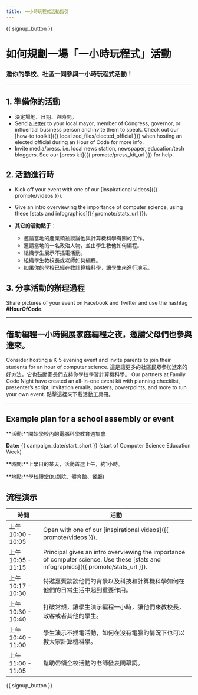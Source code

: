 ```yaml
---
title: 一小時玩程式活動指引
---
```


{{ signup_button }}

# 如何規劃一場「一小時玩程式」活動

### 邀你的學校、社區一同參與一小時玩程式活動！

* * *

## 1. 準備你的活動

- 決定場地、日期、與時間。
- Send [a letter](https://hourofcode.com/promote/resources#sample-emails) to your local mayor, member of Congress, governor, or influential business person and invite them to speak. Check out our [how-to toolkit]({{ localized_files/elected_official }}) when hosting an elected official during an Hour of Code for more info.
- Invite media/press. i.e. local news station, newspaper, education/tech bloggers. See our [press kit]({{ promote/press_kit_url }}) for help.

## 2. 活動進行時

- Kick off your event with one of our [inspirational videos]({{ promote/videos }}).
- Give an intro overviewing the importance of computer science, using these [stats and infographics]({{ promote/stats_url }}).   
      
    
- **其它的活動點子**： 
    - 邀請當地的產業領袖談論他與計算機科學有關的工作。
    - 邀請當地的一名政治人物，並由學生教他如何編程。
    - 組織學生展示不插電活動。
    - 組織學生教校長或老師如何編程。
    - 如果你的學校已經在教計算機科學，讓學生來進行演示。

## 3. 分享活動的辦理過程

Share pictures of your event on Facebook and Twitter and use the hashtag **#HourOfCode**.

* * *

## 借助編程一小時開展家庭編程之夜，邀請父母們也參與進來。

Consider hosting a K-5 evening event and invite parents to join their students for an hour of computer science. 這是讓更多的社區民眾參加進來的好方法，它也鼓勵家長們支持你學校學習計算機科學。 Our partners at Family Code Night have created an all-in-one event kit with planning checklist, presenter’s script, invitation emails, posters, powerpoints, and more to run your own event. 點擊這裡[](http://www.familycodenight.org/DownloadCodeDotOrg.html)來下載活動工具冊。

* * *

## Example plan for a school assembly or event

**活動:**開始學校內的電腦科學教育週集會

**Date:** {{ campaign_date/start_short }} (start of Computer Science Education Week)

**時間:**上學日的某天，活動首選上午，約1小時。

**地點:**學校禮堂(如劇院、體育館、餐廳)

## 流程演示

| 時間               | 活動                                                                                                                                    |
| ---------------- | ------------------------------------------------------------------------------------------------------------------------------------- |
| 上午 10:00 - 10:05 | Open with one of our [inspirational videos]({{ promote/videos }}).                                                                    |
| 上午 10:05 - 11:15 | Principal gives an intro overviewing the importance of computer science. Use these [stats and infographics]({{ promote/stats_url }}). |
| 上午 10:17 - 10:30 | 特邀嘉賓談談他們的背景以及科技和計算機科學如何在他們的日常生活中起到重要作用。                                                                                               |
| 上午 10:30 - 10:40 | 打破常規，讓學生演示編程一小時，讓他們來教校長，政客或者其他的學生。                                                                                                    |
| 上午 10:40 - 11:00 | 學生演示不插電活動，如何在沒有電腦的情況下也可以教大家計算機科學。                                                                                                     |
| 上午 11:00 - 11:05 | 幫助帶領全校活動的老師發表閉幕詞。                                                                                                                     |

{{ signup_button }}